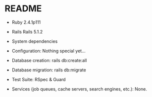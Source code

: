 # README

* Ruby 2.4.1p111

* Rails Rails 5.1.2

* System dependencies

* Configuration: Nothing special yet...

* Database creation: rails db:create:all

* Database migration: rails db:migrate

* Test Suite: RSpec & Guard

* Services (job queues, cache servers, search engines, etc.): None.